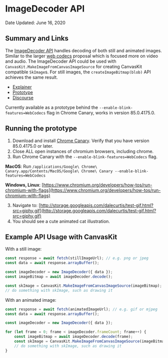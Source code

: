 # ImageDecoder API

Date Updated: June 16, 2020

## Summary and Links

The [ImageDecoder API](https://github.com/dalecurtis/image-decoder-api/blob/master/explainer.md)
handles decoding of both still and animated images.
Similar to the larger [web codecs](https://github.com/WICG/web-codecs/blob/master/explainer.md)
proposal which is focused more on video and audio.
The ImageDecoder API could be used with `CanvasKit.MakeImageFromCanvasImageSource`
for creating CanvasKit compatible `SkImage`s.
For still images, the `createImageBitmap(blob)` API achieves the same result.

- [Explainer](https://github.com/dalecurtis/image-decoder-api/blob/master/explainer.md)
- [Prototype](https://chromium-review.googlesource.com/c/chromium/src/+/2145133)
- [Discourse](https://discourse.wicg.io/t/proposal-imagedecoder-api-extension-for-webcodecs/4418)

Currently available as a prototype behind the `--enable-blink-features=WebCodecs` flag
in Chrome Canary, works in version 85.0.4175.0.

## Running the prototype

1. Download and install [Chrome Canary](https://www.google.com/chrome/canary/). Verify that you
have version 85.0.4175.0 or later.
2. Close ALL open instances of chromium browsers, including chrome.
2. Run Chrome Canary with the `--enable-blink-features=WebCodecs` flag.

**MacOS**: Run `/applications/Google\ Chrome\ Canary.app/Contents/MacOS/Google\ Chrome\ Canary --enable-blink-features=WebCodecs`

**Windows, Linux**: [https://www.chromium.org/developers/how-tos/run-chromium-with-flags](https://www.chromium.org/developers/how-tos/run-chromium-with-flags)

3. Navigate to: [http://storage.googleapis.com/dalecurtis/test-gif.html?src=giphy.gif](http://storage.googleapis.com/dalecurtis/test-gif.html?src=giphy.gif)
4. You should see a cute animated cat illustration.

## Example API Usage with CanvasKit

With a still image:
```jsx
const response = await fetch(stillImageUrl); // e.g. png or jpeg
const data = await response.arrayBuffer();

const imageDecoder = new ImageDecoder({ data });
const imageBitmap = await imageDecoder.decode();

const skImage = CanvasKit.MakeImageFromCanvasImageSource(imageBitmap);
// do something with skImage, such as drawing it
```

With an animated image:
```jsx
const response = await fetch(animatedImageUrl); // e.g. gif or mjpeg
const data = await response.arrayBuffer();

const imageDecoder = new ImageDecoder({ data });

for (let frame = 0; frame < imageDecoder.frameCount; frame++) {
    const imageBitmap = await imageDecoder.decode(frame);
    const skImage = CanvasKit.MakeImageFromCanvasImageSource(imageBitmap);
    // do something with skImage, such as drawing it
}
```
